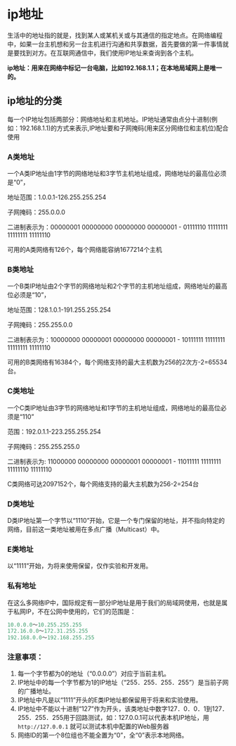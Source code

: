 # ip地址

生活中的地址指的就是，找到某人或某机关或与其通信的指定地点。在网络编程中，如果一台主机想和另一台主机进行沟通和共享数据，首先要做的第一件事情就是要找到对方。在互联网通信中，我们使用IP地址来查询到各个主机。

**ip地址：用来在网络中标记一台电脑，比如192.168.1.1；在本地局域网上是唯一的。**

## ip地址的分类

每一个IP地址包括两部分：网络地址和主机地址。IP地址通常由点分十进制(例如：192.168.1.1)的方式来表示,IP地址要和子网掩码(用来区分网络位和主机位)配合使用

### A类地址

一个A类IP地址由1字节的网络地址和3字节主机地址组成，网络地址的最高位必须是“0”，

地址范围：1.0.0.1-126.255.255.254

子网掩码：255.0.0.0

二进制表示为：00000001 00000000 00000000 00000001 - 01111110 11111111 11111111 11111110

可用的A类网络有126个，每个网络能容纳1677214个主机

### B类地址

一个B类IP地址由2个字节的网络地址和2个字节的主机地址组成，网络地址的最高位必须是“10”，

地址范围：128.1.0.1-191.255.255.254

子网掩码：255.255.0.0

二进制表示为：10000000 00000001 00000000 00000001 - 10111111 11111111 11111111 11111110

可用的B类网络有16384个，每个网络支持的最大主机数为256的2次方-2=65534台。

### C类地址

一个C类IP地址由3字节的网络地址和1字节的主机地址组成，网络地址的最高位必须是“110”

范围：192.0.1.1-223.255.255.254

子网掩码：255.255.255.0

二进制表示为: 11000000 00000000 00000001 00000001 - 11011111 11111111 11111110 11111110

C类网络可达2097152个，每个网络支持的最大主机数为256-2=254台

### D类地址

D类IP地址第一个字节以“1110”开始，它是一个专门保留的地址，并不指向特定的网络，目前这一类地址被用在多点广播（Multicast）中。

### E类地址

以“1111”开始，为将来使用保留，仅作实验和开发用。

### 私有地址

在这么多网络IP中，国际规定有一部分IP地址是用于我们的局域网使用，也就是属于私网IP，不在公网中使用的，它们的范围是：

```python
10.0.0.0～10.255.255.255
172.16.0.0～172.31.255.255
192.168.0.0～192.168.255.255
```

### 注意事项：

1. 每一个字节都为0的地址（“0.0.0.0”）对应于当前主机。
2. IP地址中的每一个字节都为1的IP地址（“255．255．255．255”）是当前子网的广播地址。
3. IP地址中凡是以“1111”开头的E类IP地址都保留用于将来和实验使用。
4. IP地址中不能以十进制“127”作为开头，该类地址中数字127．0．0．1到127．255．255．255用于回路测试，如：127.0.0.1可以代表本机IP地址，用 `http://127.0.0.1` 就可以测试本机中配置的Web服务器
5. 网络ID的第一个8位组也不能全置为“0”，全“0”表示本地网络。